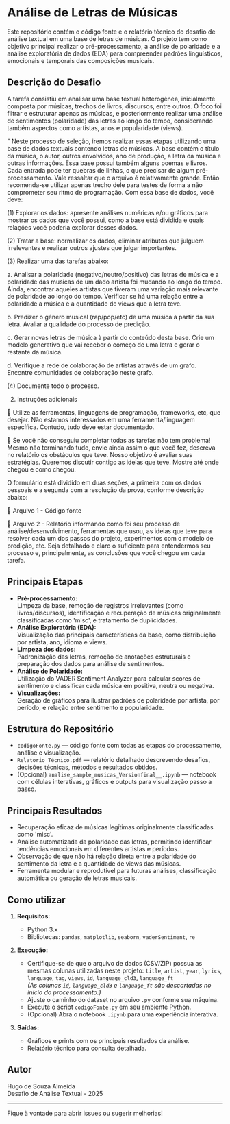 # Análise de Letras de Músicas

Este repositório contém o código fonte e o relatório técnico do desafio de análise textual em uma base de letras de músicas. O projeto tem como objetivo principal realizar o pré-processamento, a análise de polaridade e a análise exploratória de dados (EDA) para compreender padrões linguísticos, emocionais e temporais das composições musicais.

## Descrição do Desafio

A tarefa consistiu em analisar uma base textual heterogênea, inicialmente composta por músicas, trechos de livros, discursos, entre outros. O foco foi filtrar e estruturar apenas as músicas, e posteriormente realizar uma análise de sentimentos (polaridade) das letras ao longo do tempo, considerando também aspectos como artistas, anos e popularidade (views).

" Neste processo de seleção, iremos realizar essas etapas utilizando uma base de dados textuais contendo letras
de músicas. A base contém o título da música, o autor, outros envolvidos, ano de produção, a letra da música e
outras informações. Essa base possui também alguns poemas e livros. Cada entrada pode ter quebras de linhas,
o que precisar de algum pré-processamento. Vale ressaltar que o arquivo é relativamente grande. Então
recomenda-se utilizar apenas trecho dele para testes de forma a não comprometer seu ritmo de programação.
Com essa base de dados, você deve:

(1) Explorar os dados: apresente análises numéricas e/ou gráficos para mostrar os dados que você possui,
como a base está dividida e quais relações você poderia explorar desses dados.

(2) Tratar a base: normalizar os dados, eliminar atributos que julguem irrelevantes e realizar outros ajustes
que julgar importantes.

(3) Realizar uma das tarefas abaixo:

a. Analisar a polaridade (negativo/neutro/positivo) das letras de música e a polaridade das musicas
de um dado artista foi mudando ao longo do tempo. Ainda, encontrar aqueles artistas que
tiveram uma variação mais relevante de polaridade ao longo do tempo. Verificar se há uma
relação entre a polaridade a música e a quantidade de views que a letra teve.

b. Predizer o gênero musical (rap/pop/etc) de uma música à partir da sua letra. Avaliar a qualidade
do processo de predição.

c. Gerar novas letras de música à partir do conteúdo desta base. Crie um modelo generativo que
vai receber o começo de uma letra e gerar o restante da música.

d. Verifique a rede de colaboração de artistas através de um grafo. Encontre comunidades de
colaboração neste grafo.

(4) Documente todo o processo.

2. Instruções adicionais

 Utilize as ferramentas, linguagens de programação, frameworks, etc, que desejar. Não estamos
interessados em uma ferramenta/linguagem específica. Contudo, tudo deve estar documentado.

 Se você não conseguiu completar todas as tarefas não tem problema! Mesmo não terminando tudo,
envie ainda assim o que você fez, descreva no relatório os obstáculos que teve. Nosso objetivo é avaliar
suas estratégias. Queremos discutir contigo as ideias que teve. Mostre até onde chegou e como chegou.

O formulário está dividido em duas seções, a primeira com os dados pessoais e a segunda com a resolução da
prova, conforme descrição abaixo:

 Arquivo 1 - Código fonte

 Arquivo 2 - Relatório informando como foi seu processo de análise/desenvolvimento, ferramentas que
usou, as ideias que teve para resolver cada um dos passos do projeto, experimentos com o modelo de
predição, etc. Seja detalhado e claro o suficiente para entendermos seu processo e, principalmente, as
conclusões que você chegou em cada tarefa.

## Principais Etapas

- **Pré-processamento:**  
  Limpeza da base, remoção de registros irrelevantes (como livros/discursos), identificação e recuperação de músicas originalmente classificadas como 'misc', e tratamento de duplicidades.
- **Análise Exploratória (EDA):**  
  Visualização das principais características da base, como distribuição por artista, ano, idioma e views.
- **Limpeza dos dados:**  
  Padronização das letras, remoção de anotações estruturais e preparação dos dados para análise de sentimentos.
- **Análise de Polaridade:**  
  Utilização do VADER Sentiment Analyzer para calcular scores de sentimento e classificar cada música em positiva, neutra ou negativa.
- **Visualizações:**  
  Geração de gráficos para ilustrar padrões de polaridade por artista, por período, e relação entre sentimento e popularidade.

## Estrutura do Repositório

- `codigoFonte.py` — código fonte com todas as etapas do processamento, análise e visualização.
- `Relatorio Técnico.pdf` — relatório detalhado descrevendo desafios, decisões técnicas, métodos e resultados obtidos.
- (Opcional) `analise_sample_musicas_Versionfinal__.ipynb` — notebook com células interativas, gráficos e outputs para visualização passo a passo.

## Principais Resultados

- Recuperação eficaz de músicas legítimas originalmente classificadas como 'misc'.
- Análise automatizada da polaridade das letras, permitindo identificar tendências emocionais em diferentes artistas e períodos.
- Observação de que não há relação direta entre a polaridade do sentimento da letra e a quantidade de views das músicas.
- Ferramenta modular e reprodutível para futuras análises, classificação automática ou geração de letras musicais.

## Como utilizar

1. **Requisitos:**  
   - Python 3.x  
   - Bibliotecas: `pandas`, `matplotlib`, `seaborn`, `vaderSentiment`, `re`

2. **Execução:**  
   - Certifique-se de que o arquivo de dados (CSV/ZIP) possua as mesmas colunas utilizadas neste projeto:
      `title`, `artist`, `year`, `lyrics`, `language`, `tag`, `views`, `id`, `language_cld3`, `language_ft`  
       *(As colunas `id`, `language_cld3` e `language_ft` são descartadas no início do processamento.)*
   - Ajuste o caminho do dataset no arquivo `.py` conforme sua máquina.
   - Execute o script `codigoFonte.py` em seu ambiente Python.
   - (Opcional) Abra o notebook `.ipynb` para uma experiência interativa.

4. **Saídas:**  
   - Gráficos e prints com os principais resultados da análise.
   - Relatório técnico para consulta detalhada.

## Autor

Hugo de Souza Almeida  
Desafio de Análise Textual - 2025

---

Fique à vontade para abrir issues ou sugerir melhorias!
